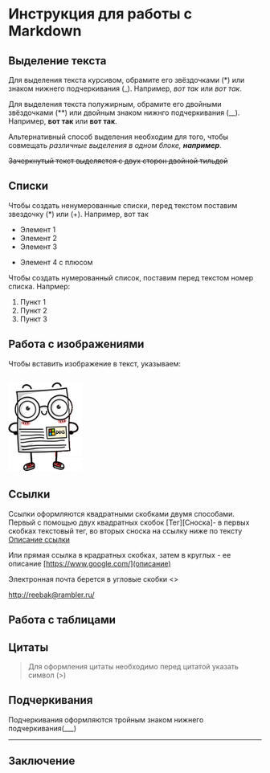 # Инструкция для работы с Markdown

## Выделение текста

Для выделения текста курсивом, обрамите его звёздочками (*) или знаком нижнего подчеркивания (_). Например, *вот так* или _вот так_. 

Для выделения текста полужирным, обрамите его двойными звёздочками (**) или двойным знаком нижнго подчеркивания (__). Например, **вот так** или __вот так__.

Альтернативный способ выделения необходим для того, чтобы совмещать *различные выделения в одном блоке,  __например__*.

~~Зачеркнутый текст выделяется с двух сторон двойной тильдой~~

## Списки

Чтобы создать ненумерованные списки, перед текстом поставим звездочку (*) или (+). Например, вот так
* Элемент 1
* Элемент 2
* Элемент 3
+ Элемент 4 с плюсом

Чтобы создать нумерованный список, поставим перед текстом номер списка. Напрмер:
1. Пункт 1
2. Пункт 2
3. Пункт 3

## Работа с изображениями
Чтобы вставить изображение в текст, указываем:

![картинка робота](document.png)
---


## Ссылки

Ссылки оформляются квадратными скобками двумя способами. Первый с помощью двух квадратных скобок [Тег][Сноска]- в первых скобках текстовый тег, во вторых сноска на ссылку ниже по тексту [Описание ссылки][1]

Или прямая ссылка в крадратных скобках, затем в круглых - ее описание [https://www.google.com/](описание)


Электронная почта берется в угловые скобки <>

<http://reebak@rambler.ru/>
## Работа с таблицами


## Цитаты
>Для оформления цитаты необходимо перед цитатой указать символ (>)

## Подчеркивания
Подчеркивания оформляются тройным знаком  нижнего подчеркивания(___)
___

## Заключение

[1]: [http://ilfire.ru/kompyutery/shpargalka-po-sintaksisu-markdown-markdaun-so-vsemi-samymi-populyarnymi-tegami/?upm_export=print#link12]